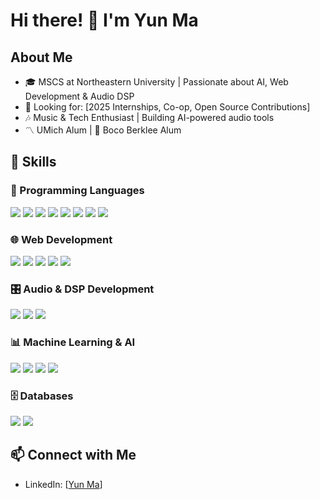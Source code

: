# Hi there! 👋 I'm Yun Ma

## About Me
- 🎓 MSCS at Northeastern University | Passionate about AI, Web Development & Audio DSP
- 🔎 Looking for: [2025 Internships, Co-op, Open Source Contributions]
- 🎶 Music & Tech Enthusiast | Building AI-powered audio tools
- 〽️ UMich Alum | 🎻 Boco Berklee Alum

  
## 🔧 Skills  

### **🚀 Programming Languages**  
<div>
  <img src="https://img.shields.io/badge/C++-00599C?style=flat&logo=c%2B%2B&logoColor=white"/>
  <img src="https://img.shields.io/badge/C-00599C?style=flat&logo=c&logoColor=white"/>
  <img src="https://img.shields.io/badge/Python-3776AB?style=flat&logo=python&logoColor=white"/>
  <img src="https://img.shields.io/badge/JavaScript-F7DF1E?style=flat&logo=javascript&logoColor=black"/>
  <img src="https://img.shields.io/badge/TypeScript-3178C6?style=flat&logo=typescript&logoColor=white"/>
  <img src="https://img.shields.io/badge/SQL-4479A1?style=flat&logo=database&logoColor=white"/>
  <img src="https://img.shields.io/badge/HTML5-E34F26?style=flat&logo=html5&logoColor=white"/>
  <img src="https://img.shields.io/badge/CSS3-1572B6?style=flat&logo=css3&logoColor=white"/>
</div>  

### **🌐 Web Development**  
<div>
  <img src="https://img.shields.io/badge/React-20232A?style=flat&logo=react&logoColor=61DAFB"/>
  <img src="https://img.shields.io/badge/Node.js-43853D?style=flat&logo=node.js&logoColor=white"/>
  <img src="https://img.shields.io/badge/Redux-764ABC?style=flat&logo=redux&logoColor=white"/>
  <img src="https://img.shields.io/badge/REST%20API-02569B?style=flat&logo=rest&logoColor=white"/>
  <img src="https://img.shields.io/badge/WebAssembly-654FF0?style=flat&logo=webassembly&logoColor=white"/>
</div>  

### **🎛️ Audio & DSP Development**  
<div>
  <img src="https://img.shields.io/badge/JUCE-6D9BF1?style=flat"/>
  <img src="https://img.shields.io/badge/Web%20Audio%20API-000000?style=flat"/>
  <img src="https://img.shields.io/badge/DAW-000000?style=flat&logo=musicbrainz&logoColor=white"/>
</div>  

### **📊 Machine Learning & AI**  
<div>
  <img src="https://img.shields.io/badge/PyTorch-EE4C2C?style=flat&logo=pytorch&logoColor=white"/>
  <img src="https://img.shields.io/badge/scikit--learn-F7931E?style=flat&logo=scikit-learn&logoColor=white"/>
  <img src="https://img.shields.io/badge/pandas-150458?style=flat&logo=pandas&logoColor=white"/>
  <img src="https://img.shields.io/badge/NumPy-013243?style=flat&logo=numpy&logoColor=white"/>
</div>  

### **🗄️ Databases**  
<div>
  <img src="https://img.shields.io/badge/MySQL-4479A1?style=flat&logo=mysql&logoColor=white"/>
  <img src="https://img.shields.io/badge/PostgreSQL-336791?style=flat&logo=postgresql&logoColor=white"/>
</div>  


## 📫 Connect with Me
- LinkedIn: [[Yun Ma](https://www.linkedin.com/in/yun-ma-4791a819b/)]
